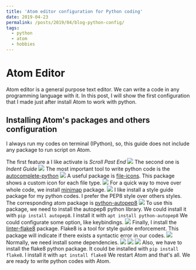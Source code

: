 ```yaml
---
title: 'Atom editor configuration for Python coding'
date: 2019-04-23
permalink: /posts/2019/04/blog-python-config/
tags:
  - python
  - atom
  - hobbies
---
```


Atom Editor
======
Atom editor is a general purpose text editor. We can write a code in any programming language with it. In this post, I will show the first configuration that I made just after install Atom to work with python.

Installing Atom's packages and others configuration
------
I always run my codes on terminal (IPython), so, this guide does not include any package to run script on Atom.

The first feature a I like activate is _Scroll Past End_
<img src='/images/1_python_post.png'>
The second one is _Indent Guide_
<img src='/images/2_python_post.png'>
The most important tool to write python code is the [autocomplete-python](https://atom.io/packages/autocomplete-python "autocomplete-python")
<img src='/images/3_python_post.png'>
A useful package is [file-icons](https://atom.io/packages/file-icons "file-icons"). This package shows a custom icon for each file type.
<img src='/images/4_python_post.png'>
For a quick way to move over whole code, we install [minimap](https://atom.io/packages/minimap "minimap") package.
<img src='/images/5_python_post.png'>
I like install a style guide package for my python codes. I prefer the PEP8 style over others styles. The corresponding atom package is [python-autopep8](https://atom.io/packages/python-autopep8 "python-autopep8")
<img src='/images/6_python_post.png'>
To use this package, we need to install the autopep8 python library. We could install it with `pip install autopep8`. I install it with `apt install python-autopep8`
We could configurate some option, like keybindings.
<img src='/images/7_python_post.png'>
Finally, I install the [linter-flake8](https://atom.io/packages/linter-flake8 "linter-flake8") package. Flake8 is a tool for style guide enforcement. This package will indicate if there exists a syntactic error in our codes.
<img src='/images/8_python_post.png'>
Normally, we need install some dependencies.
<img src='/images/9_python_post.png'>
<img src='/images/10_python_post.png'>
<img src='/images/11_python_post.png'>
Also, we have to install the flake8 python package. It could be installed with `pip install flake8`. I install it with `apt install flake8`
We restart Atom and that's all. We are ready to write python codes with Atom.
